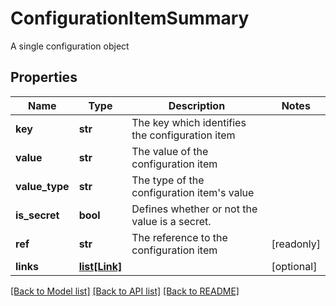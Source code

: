 # ConfigurationItemSummary

A single configuration object

## Properties
Name | Type | Description | Notes
------------ | ------------- | ------------- | -------------
**key** | **str** | The key which identifies the configuration item | 
**value** | **str** | The value of the configuration item | 
**value_type** | **str** | The type of the configuration item&#39;s value | 
**is_secret** | **bool** | Defines whether or not the value is a secret. | 
**ref** | **str** | The reference to the configuration item | [readonly] 
**links** | [**list[Link]**](Link.md) |  | [optional] 

[[Back to Model list]](../README.md#documentation-for-models) [[Back to API list]](../README.md#documentation-for-api-endpoints) [[Back to README]](../README.md)


